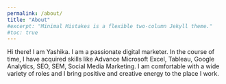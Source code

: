 ```yaml
---
permalink: /about/
title: "About"
#excerpt: "Minimal Mistakes is a flexible two-column Jekyll theme."
#toc: true
---
```


Hi there!
I am Yashika. I am a passionate digital marketer. In the course of time, I have acquired skills like Advance Microsoft Excel, Tableau, Google Analytics, SEO, SEM, Social Media Marketing. I am comfortable with a wide variety of roles and I bring positive and creative energy to the place I work.
